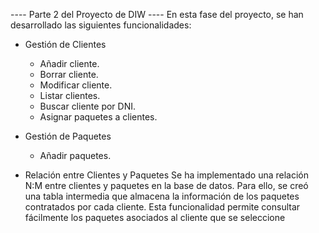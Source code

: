 ---- Parte 2 del Proyecto de DIW ----
En esta fase del proyecto, se han desarrollado las siguientes funcionalidades:

- Gestión de Clientes
    - Añadir cliente.
    - Borrar cliente.
    - Modificar cliente.
    - Listar clientes.
    - Buscar cliente por DNI.
    - Asignar paquetes a clientes.
  
- Gestión de Paquetes
    - Añadir paquetes.

- Relación entre Clientes y Paquetes
Se ha implementado una relación N:M entre clientes y paquetes en la base de datos.
Para ello, se creó una tabla intermedia que almacena la información de los paquetes
contratados por cada cliente. Esta funcionalidad permite consultar fácilmente los
paquetes asociados al cliente que se seleccione
